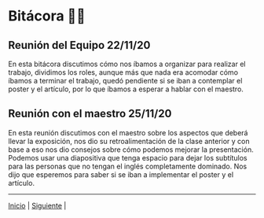 # Bitácora 📌📃

## Reunión del Equipo 22/11/20
En esta bitácora discutimos cómo nos íbamos a organizar para realizar el trabajo,
dividimos los roles, aunque más que nada era acomodar cómo íbamos a terminar el trabajo,
quedó pendiente si se iban a contemplar el poster y el artículo, por lo que íbamos a esperar a hablar con el maestro.

## Reunión con el maestro 25/11/20
En esta reunión discutimos con el maestro sobre los aspectos que deberá llevar la exposición,
nos dio su retroalimentación de la clase anterior y con base a eso nos dio consejos sobre cómo podemos
mejorar la presentación. Podemos usar una diapositiva que tenga espacio para dejar los subtítulos
para las personas que no tengan el inglés completamente dominado. Nos dijo que esperemos para saber si se
iban a implementar el poster y el artículo.

-----------------

[Inicio]( https://github.com/Juanca1984/Blockchain "Inicio") |
[Siguiente]( https://github.com/Juanca1984/Blockchain/blob/main/Documentaci%C3%B3n/Tercera%20Entrega/Competencias.md#demostraci%C3%B3n-de-las-competencias-de-la-asignatura-reflejada-en-las-actividades-del-proyecto "Siguiente") |
